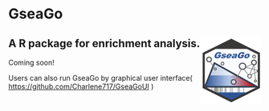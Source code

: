 # GseaGo
## A R package for enrichment analysis.  <img src="Figures/GSEAGO.png" align="right" width="120" />

Coming soon!

Users can also run GseaGo by graphical user interface( https://github.com/Charlene717/GseaGoUI )

